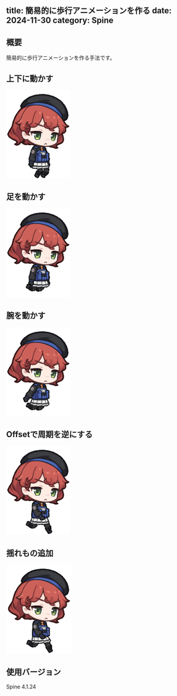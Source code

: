 title: 簡易的に歩行アニメーションを作る
date: 2024-11-30
category: Spine
---

## 概要

簡易的に歩行アニメーションを作る手法です。


## 上下に動かす

![上下に動かす](/img/2024-11-30-walk-anim/1.gif)

## 足を動かす

![足を動かす](/img/2024-11-30-walk-anim/2.gif)

## 腕を動かす

![腕を動かす](/img/2024-11-30-walk-anim/3.gif)

## Offsetで周期を逆にする

![Offsetで片方の足と腕の周期を逆にする](/img/2024-11-30-walk-anim/4.gif)

## 揺れもの追加

![揺れもの追加](/img/2024-11-30-walk-anim/5.gif)

## 使用バージョン

Spine 4.1.24